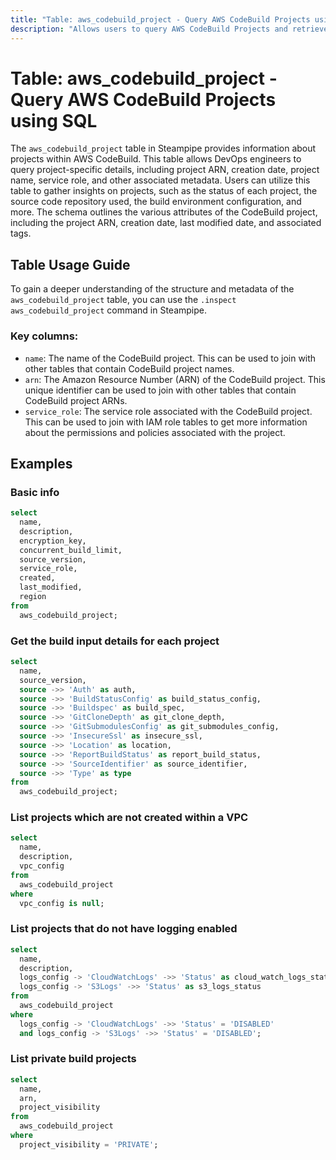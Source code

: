 ```yaml
---
title: "Table: aws_codebuild_project - Query AWS CodeBuild Projects using SQL"
description: "Allows users to query AWS CodeBuild Projects and retrieve comprehensive information about each project."
---
```


# Table: aws_codebuild_project - Query AWS CodeBuild Projects using SQL

The `aws_codebuild_project` table in Steampipe provides information about projects within AWS CodeBuild. This table allows DevOps engineers to query project-specific details, including project ARN, creation date, project name, service role, and other associated metadata. Users can utilize this table to gather insights on projects, such as the status of each project, the source code repository used, the build environment configuration, and more. The schema outlines the various attributes of the CodeBuild project, including the project ARN, creation date, last modified date, and associated tags.

## Table Usage Guide

To gain a deeper understanding of the structure and metadata of the `aws_codebuild_project` table, you can use the `.inspect aws_codebuild_project` command in Steampipe.

### Key columns:

- `name`: The name of the CodeBuild project. This can be used to join with other tables that contain CodeBuild project names.
- `arn`: The Amazon Resource Number (ARN) of the CodeBuild project. This unique identifier can be used to join with other tables that contain CodeBuild project ARNs.
- `service_role`: The service role associated with the CodeBuild project. This can be used to join with IAM role tables to get more information about the permissions and policies associated with the project.

## Examples

### Basic info

```sql
select
  name,
  description,
  encryption_key,
  concurrent_build_limit,
  source_version,
  service_role,
  created,
  last_modified,
  region
from
  aws_codebuild_project;
```


### Get the build input details for each project

```sql
select
  name,
  source_version,
  source ->> 'Auth' as auth,
  source ->> 'BuildStatusConfig' as build_status_config,
  source ->> 'Buildspec' as build_spec,
  source ->> 'GitCloneDepth' as git_clone_depth,
  source ->> 'GitSubmodulesConfig' as git_submodules_config,
  source ->> 'InsecureSsl' as insecure_ssl,
  source ->> 'Location' as location,
  source ->> 'ReportBuildStatus' as report_build_status,
  source ->> 'SourceIdentifier' as source_identifier,
  source ->> 'Type' as type
from
  aws_codebuild_project;
```


### List projects which are not created within a VPC

```sql
select
  name,
  description,
  vpc_config
from
  aws_codebuild_project
where
  vpc_config is null;
```


### List projects that do not have logging enabled

```sql
select
  name,
  description,
  logs_config -> 'CloudWatchLogs' ->> 'Status' as cloud_watch_logs_status,
  logs_config -> 'S3Logs' ->> 'Status' as s3_logs_status
from
  aws_codebuild_project
where
  logs_config -> 'CloudWatchLogs' ->> 'Status' = 'DISABLED'
  and logs_config -> 'S3Logs' ->> 'Status' = 'DISABLED';
```

### List private build projects

```sql
select
  name,
  arn,
  project_visibility
from
  aws_codebuild_project
where
  project_visibility = 'PRIVATE';
```
